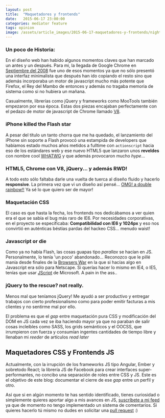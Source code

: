 ```yaml
---
layout: post
title:  "Maquetadores y frontends"
date:   2015-06-17 23:00:00
categories: mediator feature
tags: opinion
image: /assets/article_images/2015-06-17-maquetadores-y-frontends/night-track.JPG
---
```


### Un poco de Historia:

En el diseño web han habido algunos momentos claves que han marcado un antes y un después. Para mi, la llegada de Google Chrome en [Septiembre del 2008](https://es.wikipedia.org/wiki/Google_Chrome#Historial_de_versiones) fue uno de esos momentos ya que no sólo presentó una interfaz minimalista que después han ido copiando el resto sino que además incorporaba un motor de javascript mucho más potente que Firefox, el Rey del Mambo de entonces y además no tragaba memoria de sistema como si no hubiera un mañana.

Casualmente, librerías como jQuery y frameworks como MooTools también empezaron por esa época. Estas dos piezas encajaban perfectamente con el pedazo de motor de javascript de Chrome llamado [V8](https://developers.google.com/v8/intro).


### iPhone killed the Flash star

A pesar del título un tanto chorra que me ha quedado, el lanzamiento del iPhone sin soporte a Flash provocó una estampida de developers que habíamos estado muchos años metidos a fulltime con `actionscript` hacia eso de los estándares web y ese nuevo HTML5 que lanzaron unos **reveldes** con nombre cool [WHATWG](https://en.wikipedia.org/wiki/WHATWG) y que además provocaron mucho *hype*...

### HTML5, Chrome con V8, jQuery... y además RWD!

A todo esto sólo faltaba darle una vuelta de tuerca al diseño fluido y hacerlo **responsive**. La primera vez que vi un diseño así pensé... [OMG! a double rainbow!!](https://www.youtube.com/watch?v=OQSNhk5ICTI) Ya sé lo que quiero ser de mayor!

### Maquetación CSS

El caso es que hasta la fecha, los frontends nos dedicábamos a ver quien era el que se sabía el bug más raro de IE6. Por necesidades corporativas, en el proyecto se especificaba: **Compatibilidad con IE6 y 1024px** y eso nos convirtió en auténticas béstias pardas del hackeo CSS... menudo waist!

### Javascript or die

Como ya no había Flash, las cosas guapas tipo *parallax* se hacían en JS. Personalmente, lo tenía 'un poco' abandonado... Reconozco que le pillé manía desde finales de la [Browsers War](https://en.wikipedia.org/wiki/Browser_wars) en la que si hacías algo en Javascript era sólo para Netscape. Si querías hacer lo mismo en IE4, o IE5, tenías que usar [JScript](https://es.wikipedia.org/wiki/JScript) de Microsoft. A pain in the ass..

### jQuery to the rescue? not really.

Menos mal que teníamos jQuery! Me ayudó a ser productivo y entregar trabajos con cierto profesionalismo como para poder emitir facturas a mis clientes y no sentirme mal por ello.

El problema es que el *gap* entre maquetación pura CSS y modificación del DOM en JS cada vez se iba haciendo mayor ya que no paraban de salir cosas incleíbles como SASS, los grids semánticos y el OOCSS, que irrumpieron con fuerza y consumían ingentes cantidades de tiempo libre y llenaban mi *reeder* de artículos *read later*

## Maquetadores CSS y Frontends JS

Actualmente, con la irrupción de los frameworks JS tipo Angular, Ember y sobretodo React; la librería JS de Facebook para crear interfaces super-performantes, no concibo una separación de roles entre CSS y JS. Este es el objetivo de este blog: documentar el cierre de ese *gap* entre un perfil y otro.

Así que si en algún momento te has sentido identificado, tienes curiosidad o simplemente quieres aportar algo a mis avances en JS, [suscríbete a mi feed](http://davecarter.me/feed.xml) ya que de momento no tengo implementado un sistema de comentarios. Si quieres hacerlo tú mismo no dudes en solicitar una [pull request](https://github.com/davecarter/jsblog) :)
